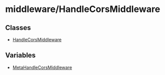 # middleware/HandleCorsMiddleware

## Classes

- [HandleCorsMiddleware](classes/HandleCorsMiddleware.md)

## Variables

- [MetaHandleCorsMiddleware](variables/MetaHandleCorsMiddleware.md)
